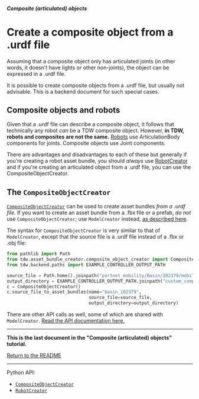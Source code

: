 ##### Composite (articulated) objects

# Create a composite object from a .urdf file

Assuming that a composite object only has articulated joints (in other words, it doesn't have lights or other non-joints), the object can be expressed in a .urdf file.

It is possible to create composite objects from a .urdf file, but usually not advisable. This is a backend document for such special cases.

## Composite objects and robots

Given that a .urdf file can describe a composite object, it follows that technically any robot *can* be a TDW composite object. However, **in TDW, robots and composites are not the same.** [Robots](../robots/overview.md) use ArticulationBody components for joints. Composite objects use Joint components. 

There are advantages and disadvantages to each of these but generally if you're creating a robot asset bundle, you should *always* use [RobotCreator](../robots/custom_robots.md) and if you're creating an articulated object from a .urdf file, you can use the CompositeObjectCreator.

## The `CompositeObjectCreator`

[`CompositeObjectCreator`](../../python/asset_bundle_creator/composite_object_creator.md) can be used to create asset bundles *from a .urdf file.* If you want to create an asset bundle from a .fbx file or a prefab, *do not* use `CompositeObjectCreator`; use `ModelCreator` instead, [as described here](create_from_prefab.md).

The syntax for `CompositeObjectCreator` is very similar to that of `ModelCreator`, except that the source file is a .urdf file instead of a .fbx or .obj file:

```python
from pathlib import Path
from tdw.asset_bundle_creator.composite_object_creator import CompositeObjectCreator
from tdw.backend.paths import EXAMPLE_CONTROLLER_OUTPUT_PATH

source_file = Path.home().joinpath("partnet_mobility/Basin/102379/mobility.urdf")
output_directory = EXAMPLE_CONTROLLER_OUTPUT_PATH.joinpath("custom_composite_object")
c = CompositeObjectCreator()
c.source_file_to_asset_bundles(name="basin_102379",
                               source_file=source_file,
                               output_directory=output_directory)
```

There are other API calls as well, some of which are shared with `ModelCreator`. [Read the API documentation here.](../../python/asset_bundle_creator/composite_object_creator.md)

***

**This is the last document in the "Composite (articulated) objects" tutorial.**

[Return to the README](../../../README.md)

***

Python API:

- [`CompositeObjectCreator`](../../python/asset_bundle_creator/composite_object_creator.md)
- [`RobotCreator`](../../python/asset_bundle_creator/robot_creator.md)

